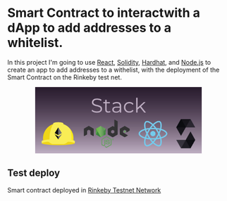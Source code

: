 # Smart Contract to interactwith a dApp to add addresses to a whitelist.

In this project I'm going to use [React](https://reactjs.org/), [Solidity](https://soliditylang.org/), [Hardhat](https://hardhat.org/), and [Node.js](https://nodejs.org/) to create an app to add addresses to a withelist, with the deployment of the Smart Contract on
the Rinkeby test net.



<p align="center"><img src='/readmeimg/banner-github.png' width="75%" height="75%" ></p>

## Test deploy
Smart contract deployed in [Rinkeby Testnet Network](https://rinkeby.etherscan.io/address/0x809d89A51459e8Ae3F570ac545cEE0998E49386E)
